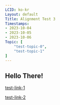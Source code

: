 ```yaml
---
LCID: ko-kr
Layout: default
Title: Alignment Test 3
Timestamps:
- 2023-10-04
- 2023-10-05
- 2023-10-06
Topic: [ 
    "test-topic-0",
    "test-topic-1"
]
---
```


## Hello There!

[test-link-1](blogman://test0/align-0.md)

[test-link-2](blogman://test0/test1/test-post-eee.md)

